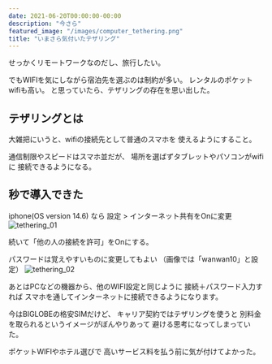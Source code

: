 ```yaml
---
date: 2021-06-20T00:00:00-00:00
description: "今さら"
featured_image: "/images/computer_tethering.png"
title: "いまさら気付いたテザリング"
---
```


せっかくリモートワークなのだし、旅行したい。

でもWIFIを気にしながら宿泊先を選ぶのは制約が多い。
レンタルのポケットwifiも高い。
と思っていたら、テザリングの存在を思い出した。

<!--more-->

## テザリングとは
大雑把にいうと、wifiの接続先として普通のスマホを
使えるようにすること。

通信制限やスピードはスマホ並だが、
場所を選ばずタブレットやパソコンがwifiに
接続できるようになる。

## 秒で導入できた
iphone(OS version 14.6) なら
設定 > インターネット共有をOnに変更
![tethering_01](/images/tethering_01)

続いて「他の人の接続を許可」をOnにする。

パスワードは覚えやすいものに変更してもよい
（画像では「wanwan10」と設定）
![tethering_02](/images/tethering_02)

あとはPCなどの機器から、他のWIFI設定と同じように
接続＋パスワード入力すれば
スマホを通してインターネットに接続できるようになります。


今はBIGLOBEの格安SIMだけど、
キャリア契約ではテザリングを使うと
別料金を取られるというイメージがぼんやりあって
避ける思考になってしまっていた。

ポケットWIFIやホテル選びで
高いサービス料を払う前に気が付けてよかった。